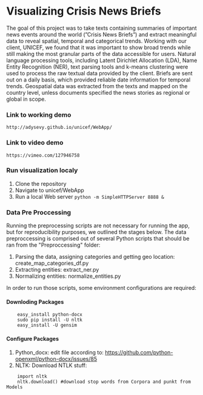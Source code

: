 # Visualizing Crisis News Briefs

The goal of this project was to take texts containing summaries of important news events around the world (”Crisis News Briefs”) and extract meaningful data to reveal spatial, temporal and categorical trends. Working with our client, UNICEF, we found that it was important to show broad trends while still making the most granular parts of the data accessible for users. Natural language processing tools, including Latent Dirichlet Allocation (LDA), Name Entity Recognition (NER), text parsing tools and k-means clustering were used to process the raw textual data provided by the client. Briefs are sent out on a daily basis, which provided reliable date information for temporal trends. Geospatial data was extracted from the texts and mapped on the country level, unless documents specified the news stories as regional or global in scope.

### Link to working demo 
`http://adysevy.github.io/unicef/WebApp/`

### Link to video demo
`https://vimeo.com/127946758`
	
### Run visualization localy
1. Clone the repository
2. Navigate to unicef/WebApp
3. Run a local Web server `python -m SimpleHTTPServer 8888 &`

### Data Pre Proccessing
Running the preprocessing scripts are not necessary for running the app, but for reproducibility purposes, we outlined the stages below.
The data preproccessing is comprised out of several Python scripts that should be ran from the "Preproccessing" folder:
1. Parsing the data, assigning categories and getting geo location: create_map_categories_df.py
2. Extracting entities: extract_ner.py
3. Normalizing entities: normalize_entities.py

In order to run those scripts, some environment configurations are required:

#### Downloding Packages
```
	easy_install python-docx
	sudo pip install -U nltk
	easy_install -U gensim
```

#### Configure Packages
1. Python_docx: edit file according to: https://github.com/python-openxml/python-docx/issues/85
2. NLTK: Download NTLK stuff:
```	
	import nltk
	nltk.download() #download stop words from Corpora and punkt from Models
```
